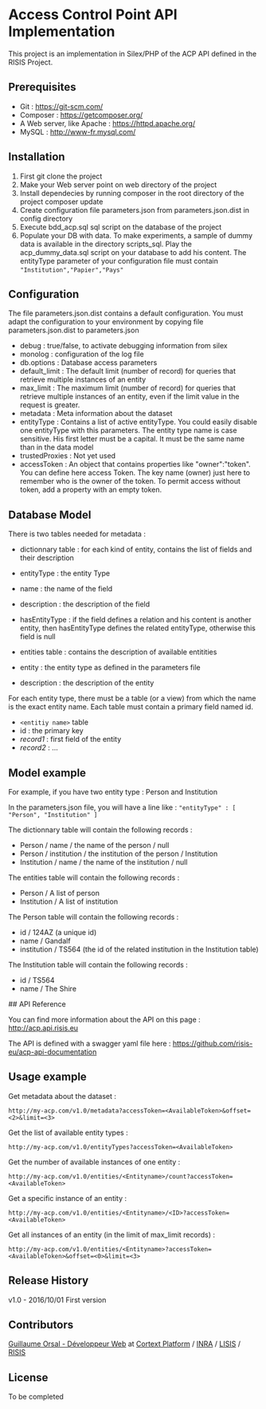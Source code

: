 # Access Control Point API Implementation

This project is an implementation in Silex/PHP of the ACP API defined in the RISIS Project.


## Prerequisites

* Git : https://git-scm.com/
* Composer : https://getcomposer.org/
* A Web server, like Apache : https://httpd.apache.org/
* MySQL : http://www-fr.mysql.com/


## Installation

1. First git clone the project
2. Make your Web server point on web directory of the project
3. Install dependecies by running composer in the root directory of the project
composer update
4. Create configuration file parameters.json from parameters.json.dist in config directory
5. Execute bdd_acp.sql sql script on the database of the project
6. Populate your DB with data. To make experiments, a sample of dummy data is available in the directory scripts_sql. Play the acp_dummy_data.sql script on your database to add his content. The entityType parameter of your configuration file must contain `"Institution","Papier","Pays"`


## Configuration

The file parameters.json.dist contains a default configuration. You must adapt the configuration to your environment by copying file parameters.json.dist to parameters.json

* debug : true/false, to activate debugging information from silex
* monolog : configuration of the log file
* db.options : Database access parameters
* default_limit : The default limit (number of record) for queries that retrieve multiple instances of an entity
* max_limit : The maximum limit (number of record) for queries that retrieve multiple instances of an entity, even if the limit value in the request is greater.
* metadata : Meta information about the dataset
* entityType : Contains a list of active entityType. You could easily disable one entityType with this parameters. The entity type name is case sensitive. His first letter must be a capital. It must be the same name than in the data model
* trustedProxies : Not yet used
* accessToken : An object that contains properties like "owner":"token". You can define here access Token. The key name (owner) just here to remember who is the owner of the token. To permit access without token, add a property with an empty token.


## Database Model

There is two tables needed for metadata :

* dictionnary table : for each kind of entity, contains the list of fields and their description
 * entityType : the entity Type
 * name : the name of the field
 * description : the description of the field
 * hasEntityType : if the field defines a relation and his content is another entity, then hasEntityType defines the related entityType, otherwise this field is null

* entities table : contains the description of available entitities
 * entity : the entity type as defined in the parameters file
 * description : the description of the entity

For each entity type, there must be a table (or a view) from which the name is the exact entity name. Each table must contain a primary field named id.

* `<entitiy name>` table
 * id : the primary key
 * *record1* : first field of the entity
 * *record2* : ...


## Model example

For example, if you have two entity type : Person and Institution

In the parameters.json file, you will have a line like :
`"entityType" : [ "Person", "Institution" ]`

The dictionnary table will contain the following records :
* Person / name / the name of the person / null
* Person / institution / the institution of the person / Institution
* Institution / name / the name of the institution / null

The entities table will contain the following records :
* Person / A list of person
* Institution / A list of institution

The Person table will contain the following records :
* id / 124AZ (a unique id)
* name / Gandalf
* institution / TS564 (the id of the related institution in the Institution table)

The Institution table will contain the following records :
* id / TS564
* name / The Shire


## API Reference

You can find more information about the API on this page : <http://acp.api.risis.eu>

The API is defined with a swagger yaml file here : <https://github.com/risis-eu/acp-api-documentation>


## Usage example

Get metadata about the dataset :

`http://my-acp.com/v1.0/metadata?accessToken=<AvailableToken>&offset=<2>&limit=<3>`

Get the list of available entity types :

`http://my-acp.com/v1.0/entityTypes?accessToken=<AvailableToken>`

Get the number of available instances of one entity :

`http://my-acp.com/v1.0/entities/<Entityname>/count?accessToken=<AvailableToken>`

Get a specific instance of an entity :

`http://my-acp.com/v1.0/entities/<Entityname>/<ID>?accessToken=<AvailableToken>`

Get all instances of an entity (in the limit of max_limit records) :

`http://my-acp.com/v1.0/entities/<Entityname>?accessToken=<AvailableToken>&offset=<0>&limit=<3>`


## Release History

v1.0 - 2016/10/01 First version


## Contributors

[Guillaume Orsal - Développeur Web](https://www.orsal.fr "CV Ingénieur informatique indépendant") at [Cortext Platform](http://www.cortext.net) / [INRA](http://www.inra.fr) / [LISIS](http://www.umr-lisis.org) / [RISIS](http://risis.eu)


## License

To be completed

